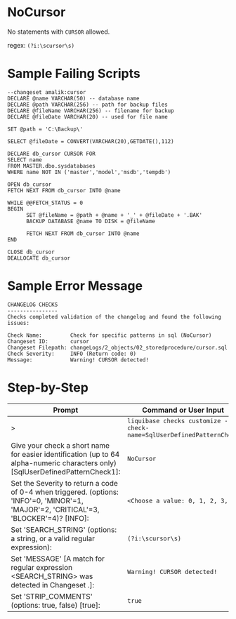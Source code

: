 # NoCursor

No statements with `CURSOR` allowed. 

regex: `(?i:\scursor\s)`

# Sample Failing Scripts
```
--changeset amalik:cursor
DECLARE @name VARCHAR(50) -- database name 
DECLARE @path VARCHAR(256) -- path for backup files 
DECLARE @fileName VARCHAR(256) -- filename for backup 
DECLARE @fileDate VARCHAR(20) -- used for file name 

SET @path = 'C:\Backup\' 

SELECT @fileDate = CONVERT(VARCHAR(20),GETDATE(),112) 

DECLARE db_cursor CURSOR FOR 
SELECT name 
FROM MASTER.dbo.sysdatabases 
WHERE name NOT IN ('master','model','msdb','tempdb') 

OPEN db_cursor  
FETCH NEXT FROM db_cursor INTO @name  

WHILE @@FETCH_STATUS = 0  
BEGIN  
      SET @fileName = @path + @name + '_' + @fileDate + '.BAK' 
      BACKUP DATABASE @name TO DISK = @fileName 

      FETCH NEXT FROM db_cursor INTO @name 
END 

CLOSE db_cursor  
DEALLOCATE db_cursor
```

# Sample Error Message
```
CHANGELOG CHECKS
----------------
Checks completed validation of the changelog and found the following issues:

Check Name:         Check for specific patterns in sql (NoCursor)
Changeset ID:       cursor
Changeset Filepath: changeLogs/2_objects/02_storedprocedure/cursor.sql
Check Severity:     INFO (Return code: 0)
Message:            Warning! CURSOR detected!
```

# Step-by-Step
| Prompt | Command or User Input |
| ------ | ----------------------|
| > | `liquibase checks customize --check-name=SqlUserDefinedPatternCheck` |
| Give your check a short name for easier identification (up to 64 alpha-numeric characters only) [SqlUserDefinedPatternCheck1]: | `NoCursor` |
| Set the Severity to return a code of 0-4 when triggered. (options: 'INFO'=0, 'MINOR'=1, 'MAJOR'=2, 'CRITICAL'=3, 'BLOCKER'=4)? [INFO]: | `<Choose a value: 0, 1, 2, 3, 4>` |
| Set 'SEARCH_STRING' (options: a string, or a valid regular expression): | `(?i:\scursor\s)` |
| Set 'MESSAGE' [A match for regular expression <SEARCH_STRING> was detected in Changeset <CHANGESET>.]: | `Warning! CURSOR detected!` |
| Set 'STRIP_COMMENTS' (options: true, false) [true]: | `true` |
